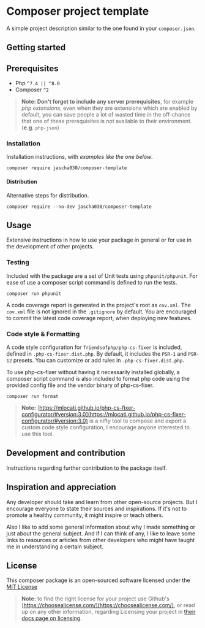 # Composer project template

A simple project description similar to the one found in your `composer.json`.

## Getting started

## Prerequisites

* Php `^7.4 || ^8.0`
* Composer `^2`

> **Note: Don't forget to include any server prerequisites**, for example _php extensions_,
> even when they are extensions which are enabled by default, you can save people a lot of wasted time in the off-chance
> that one of these prerequisites is not available to their environment. (**e.g.** `php-json`)

### Installation

Installation instructions, with _examples like the one below_.

```shell
composer require jascha030/composer-template
```

#### Distribution

Alternative steps for distribution.

```shell
composer require --no-dev jascha030/composer-template
```

## Usage

Extensive instructions in how to use your package in general or for use in the development of other projects.

### Testing

Included with the package are a set of Unit tests using `phpunit/phpunit`. For ease of use a composer script command is
defined to run the tests.

```shell
composer run phpunit
```

A code coverage report is generated in the project's root as `cov.xml`. The `cov.xml` file is not ignored in the
`.gitignore` by default. You are encouraged to commit the latest code coverage report, when deploying new features.

### Code style & Formatting

A code style configuration for `friendsofphp/php-cs-fixer` is included, defined in `.php-cs-fixer.dist.php`. By default,
it includes the `PSR-1` and `PSR-12` presets. You can customize or add rules in `.php-cs-fixer.dist.php`.

To use php-cs-fixer without having it necessarily installed globally, a composer script command is also included to
format php code using the provided config file and the vendor binary of php-cs-fixer.

```shell
composer run format
```

> **Note:** [https://mlocati.github.io/php-cs-fixer-configurator/#version:3.0](https://mlocati.github.io/php-cs-fixer-configurator/#version:3.0)
is a nifty tool to compose and export a custom code style configuration, I encourage anyone interested to use this tool.

## Development and contribution

Instructions regarding further contribution to the package itself.

## Inspiration and appreciation

Any developer should take and learn from other open-source projects. But I encourage everyone to state their sources and
inspirations. If it's not to promote a healthy community, it might inspire or teach others.

Also I like to add some general information about why I made something or just about the general subject. And if I can
think of any, I like to leave some links to resources or articles from other developers who might have taught me in
understanding a certain subject.

## License

This composer package is an open-sourced software licensed under
the [MIT License](https://github.com/jascha030/composer-template/blob/master/LICENSE.md)

> **Note:** to find the right license for your project
> use Github's [https://choosealicense.com/](https://choosealicense.com/),
> or read up on any other information, regarding Licensing your project in [their docs page on licensing](https://docs.github.com/en/github/creating-cloning-and-archiving-repositories/creating-a-repository-on-github/licensing-a-repository). 
